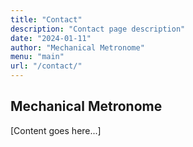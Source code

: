 ```yaml
---
title: "Contact"
description: "Contact page description"
date: "2024-01-11"
author: "Mechanical Metronome"
menu: "main"
url: "/contact/"
---
```


## Mechanical Metronome

[Content goes here...]

